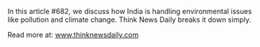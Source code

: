 In this article #682, we discuss how India is handling environmental issues like pollution and climate change. Think News Daily breaks it down simply.

Read more at: www.thinknewsdaily.com